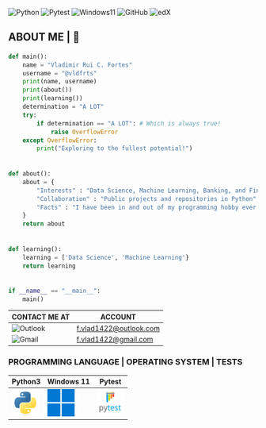 ![Python](https://img.shields.io/badge/pythonista-3670A0?style=for-the-badge&logo=python&logoColor=ffdd54)
![Pytest](https://img.shields.io/badge/pytester-green?style=for-the-badge&logo=Pytest&logoColor=white)
![Windows11](https://img.shields.io/badge/windows%2011-blue?style=for-the-badge&logo=Windows)
![GitHub](https://img.shields.io/badge/open%20for%20pulls-%23121011.svg?style=for-the-badge&logo=github&logoColor=white)
![edX](https://img.shields.io/badge/edX%20learner-%2302262B.svg?style=for-the-badge&logo=edX&logoColor=white)

## ABOUT ME | 🙆
```python
def main():
    name = "Vladimir Rui C. Fortes"
    username = "@vldfrts"
    print(name, username)
    print(about())
    print(learning())
    determination = "A LOT"
    try:
        if determination == "A LOT": # Which is always true!
            raise OverflowError
    except OverflowError:
        print("Exploring to the fullest potential!")
    

def about():
    about = {
        "Interests" : "Data Science, Machine Learning, Banking, and Finance",
        "Collaboration" : "Public projects and repositories in Python",
        "Facts" : "I have been in and out of my programming hobby ever since I began in 2022, due to a lack of motivation."
    }
    return about
    

def learning():
    learning = ['Data Science', 'Machine Learning'}
    return learning


if __name__ == "__main__":
    main()
```

| CONTACT ME AT  | ACCOUNT |
| ------------- | ------------- |
| ![Outlook](https://img.shields.io/badge/Microsoft_Outlook-0078D4?style=for-the-badge&logo=microsoft-outlook&logoColor=white)  | f.vlad1422@outlook.com  |
| ![Gmail](https://img.shields.io/badge/Gmail-D14836?style=for-the-badge&logo=gmail&logoColor=white)  |  f.vlad1422@gmail.com  |

### PROGRAMMING LANGUAGE | OPERATING SYSTEM | TESTS                                                                                                          
| Python3 | Windows 11 | Pytest
|----------|----------|----------|                                                                                                                                                        
|<img src="https://github.com/devicons/devicon/blob/master/icons/python/python-original.svg" title="Python"  alt="Python" width="55" height="55"/>|<img src="https://github.com/devicons/devicon/blob/master/icons/windows11/windows11-original.svg" title="Windows 11"  alt="Windows" width="55" height="55"/>|<img src="https://github.com/devicons/devicon/blob/master/icons/pytest/pytest-original-wordmark.svg" title="Pytest"  alt="Pytest" width="55" height="55"/>|
